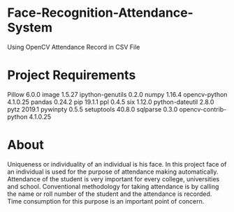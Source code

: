 # Face-Recognition-Attendance-System
Using OpenCV
Attendance Record in CSV File

<h1>Project Requirements</h1>

Pillow			6.0.0
image			1.5.27
ipython-genutils	0.2.0
numpy			1.16.4
opencv-python		4.1.0.25
pandas			0.24.2
pip			19.1.1
ppl			0.4.5
six			1.12.0
python-dateutil		2.8.0
pytz			2019.1
pywinpty		0.5.5
setuptools		40.8.0
sqlparse		0.3.0
opencv-contrib-python	4.1.0.25	

<h1>About</h1>

Uniqueness or individuality of an individual is his face. In this project face of an individual is used for the purpose of attendance making automatically. Attendance of the student is very important for every college, universities and school. Conventional methodology for taking attendance is by calling the name or roll number of the student and the attendance is recorded. Time consumption for this purpose is an important point of concern.
